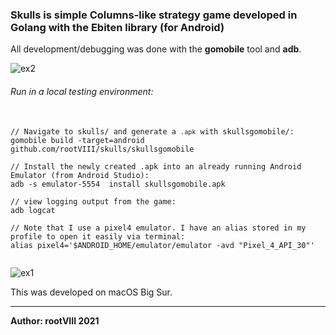 ### Skulls is simple Columns-like strategy game developed in Golang with the Ebiten library (for Android)


All development/debugging was done with the <b>gomobile</b> tool and <b>adb</b>.


<img src="https://images2.imgbox.com/a6/ab/4hlQKK3q_o.png" alt="ex2"/>


###### Run in a local testing environment:

<pre>
  <code>
// Navigate to skulls/ and generate a <code>.apk</code> with skullsgomobile/:
gomobile build -target=android github.com/rootVIII/skulls/skullsgomobile

// Install the newly created .apk into an already running Android Emulator (from Android Studio):
adb -s emulator-5554  install skullsgomobile.apk

// view logging output from the game:
adb logcat

// Note that I use a pixel4 emulator. I have an alias stored in my profile to open it easily via terminal:
alias pixel4='$ANDROID_HOME/emulator/emulator -avd "Pixel_4_API_30"'
  </code>
</pre>


<img src="https://images2.imgbox.com/1d/4c/i9yuv83m_o.png" alt="ex1"/></a>


This was developed on macOS Big Sur.
<hr>
<b>Author: rootVIII  2021</b>
<br><br>
